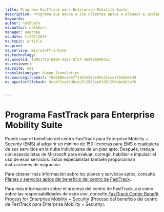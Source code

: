 ```yaml
---
title: Programa FastTrack para Enterprise Mobility Suite
description: Programa que ayuda a los clientes aptos a planear e implementar Intune y Azure Active Directory Premium
keywords: 
author: nathbarn
ms.author: nathbarn
manager: angrobe
ms.date: 11/07/2016
ms.topic: article
ms.prod: 
ms.service: microsoft-intune
ms.technology: 
ms.assetid: fd951f10-6404-43a3-8f2f-464f5b5003ac
ms.reviewer: 
ms.suite: ems
translationtype: Human Translation
ms.sourcegitcommit: f6e0986ce867f1167e202c95535cca778ad30434
ms.openlocfilehash: 8ca47fecd7d8cde512587ee01801290a0cb62bfb


---
```


# <a name="fasttrack-center-benefit-for-enterprise-mobility--security-ems"></a>Programa FastTrack para Enterprise Mobility Suite
Puede usar el beneficio del centro FastTrack para Enterprise Mobility + Security (EMS) al adquirir un mínimo de 150 licencias para EMS o cualquiera de sus servicios en la nube individuales de un plan apto. Después, trabaja con especialistas de Microsoft para evaluar, corregir, habilitar e impulsar el uso de esos servicios. Estos especialistas también proporcionan instrucciones de migración.

Para obtener más información sobre los planes y servicios aptos, consulte [Planes y servicios aptos del beneficio del centro de FastTrack](fasttrack-center-benefit-for-enterprise-mobility-suite-ems.md).

Para más información sobre el proceso del centro de FastTrack, así como sobre las responsabilidades de cada uno, consulte [FastTrack Center Benefit Process for Enterprise Mobility + Security](fasttrack-center-benefit-process-for-enterprise-mobility-suite-ems.md) (Proceso del beneficio del centro de FastTrack para Enterprise Mobility + Security).



<!--HONumber=Nov16_HO3-->


